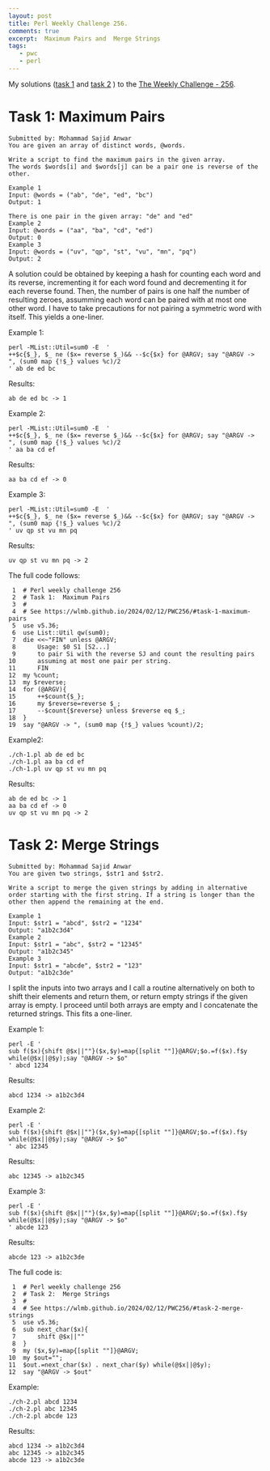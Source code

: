 ```yaml
---
layout: post
title: Perl Weekly Challenge 256.
comments: true
excerpt:  Maximum Pairs and  Merge Strings
tags:
   - pwc
   - perl
---
```


My solutions
([task 1](https://github.com/wlmb/perlweeklychallenge-club/blob/master/challenge-256/wlmb/perl/ch-1.pl)
and
[task 2](https://github.com/wlmb/perlweeklychallenge-club/blob/master/challenge-256/wlmb/perl/ch-2.pl)
)
to the  [The Weekly Challenge - 256](https://theweeklychallenge.org/blog/perl-weekly-challenge-256).


# Task 1: Maximum Pairs

    Submitted by: Mohammad Sajid Anwar
    You are given an array of distinct words, @words.
    
    Write a script to find the maximum pairs in the given array.
    The words $words[i] and $words[j] can be a pair one is reverse of the other.
    
    Example 1
    Input: @words = ("ab", "de", "ed", "bc")
    Output: 1
    
    There is one pair in the given array: "de" and "ed"
    Example 2
    Input: @words = ("aa", "ba", "cd", "ed")
    Output: 0
    Example 3
    Input: @words = ("uv", "qp", "st", "vu", "mn", "pq")
    Output: 2

A solution could be obtained by keeping a hash for counting each
word and its reverse, incrementing it for each word found and
decrementing it for each reverse found. Then, the number of pairs is
one half the number of resulting zeroes, assumming each word can be
paired with at most one other word. I have to take precautions for not
pairing a symmetric word with itself. This yields a one-liner.

Example 1:

    perl -MList::Util=sum0 -E  '
    ++$c{$_}, $_ ne ($x= reverse $_)&& --$c{$x} for @ARGV; say "@ARGV -> ", (sum0 map {!$_} values %c)/2
    ' ab de ed bc

Results:

    ab de ed bc -> 1

Example 2:

    perl -MList::Util=sum0 -E  '
    ++$c{$_}, $_ ne ($x= reverse $_)&& --$c{$x} for @ARGV; say "@ARGV -> ", (sum0 map {!$_} values %c)/2
    ' aa ba cd ef

Results:

    aa ba cd ef -> 0

Example 3:

    perl -MList::Util=sum0 -E  '
    ++$c{$_}, $_ ne ($x= reverse $_)&& --$c{$x} for @ARGV; say "@ARGV -> ", (sum0 map {!$_} values %c)/2
    ' uv qp st vu mn pq

Results:

    uv qp st vu mn pq -> 2

The full code follows:

     1  # Perl weekly challenge 256
     2  # Task 1:  Maximum Pairs
     3  #
     4  # See https://wlmb.github.io/2024/02/12/PWC256/#task-1-maximum-pairs
     5  use v5.36;
     6  use List::Util qw(sum0);
     7  die <<~"FIN" unless @ARGV;
     8      Usage: $0 S1 [S2...]
     9      to pair Si with the reverse SJ and count the resulting pairs
    10      assuming at most one pair per string.
    11      FIN
    12  my %count;
    13  my $reverse;
    14  for (@ARGV){
    15      ++$count{$_};
    16      my $reverse=reverse $_;
    17      --$count{$reverse} unless $reverse eq $_;
    18  }
    19  say "@ARGV -> ", (sum0 map {!$_} values %count)/2;

Example2:

    ./ch-1.pl ab de ed bc
    ./ch-1.pl aa ba cd ef
    ./ch-1.pl uv qp st vu mn pq

Results:

    ab de ed bc -> 1
    aa ba cd ef -> 0
    uv qp st vu mn pq -> 2


# Task 2: Merge Strings

    Submitted by: Mohammad Sajid Anwar
    You are given two strings, $str1 and $str2.
    
    Write a script to merge the given strings by adding in alternative
    order starting with the first string. If a string is longer than the
    other then append the remaining at the end.
    
    Example 1
    Input: $str1 = "abcd", $str2 = "1234"
    Output: "a1b2c3d4"
    Example 2
    Input: $str1 = "abc", $str2 = "12345"
    Output: "a1b2c345"
    Example 3
    Input: $str1 = "abcde", $str2 = "123"
    Output: "a1b2c3de"

I split the inputs into two arrays and I call a routine alternatively
on both to shift their elements and return them, or return empty strings if the given array
is empty. I proceed until both arrays are empty and I concatenate the
returned strings. This fits a one-liner.

Example 1:

    perl -E '
    sub f($x){shift @$x||""}($x,$y)=map{[split ""]}@ARGV;$o.=f($x).f$y while(@$x||@$y);say "@ARGV -> $o"
    ' abcd 1234

Results:

    abcd 1234 -> a1b2c3d4

Example 2:

    perl -E '
    sub f($x){shift @$x||""}($x,$y)=map{[split ""]}@ARGV;$o.=f($x).f$y while(@$x||@$y);say "@ARGV -> $o"
    ' abc 12345

Results:

    abc 12345 -> a1b2c345

Example 3:

    perl -E '
    sub f($x){shift @$x||""}($x,$y)=map{[split ""]}@ARGV;$o.=f($x).f$y while(@$x||@$y);say "@ARGV -> $o"
    ' abcde 123

Results:

    abcde 123 -> a1b2c3de

The full code is:

     1  # Perl weekly challenge 256
     2  # Task 2:  Merge Strings
     3  #
     4  # See https://wlmb.github.io/2024/02/12/PWC256/#task-2-merge-strings
     5  use v5.36;
     6  sub next_char($x){
     7      shift @$x||""
     8  }
     9  my ($x,$y)=map{[split ""]}@ARGV;
    10  my $out="";
    11  $out.=next_char($x) . next_char($y) while(@$x||@$y);
    12  say "@ARGV -> $out"

Example:

    ./ch-2.pl abcd 1234
    ./ch-2.pl abc 12345
    ./ch-2.pl abcde 123

Results:

    abcd 1234 -> a1b2c3d4
    abc 12345 -> a1b2c345
    abcde 123 -> a1b2c3de

